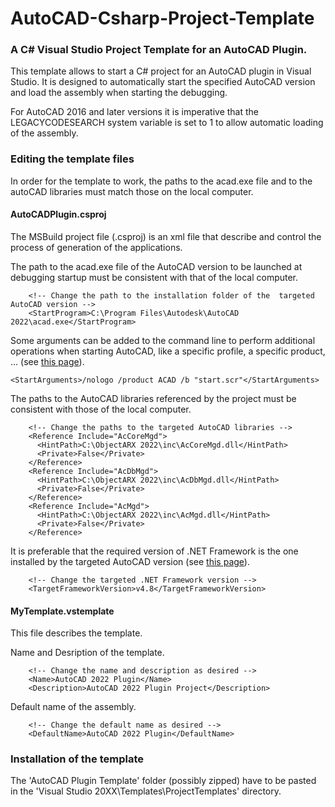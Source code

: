# AutoCAD-Csharp-Project-Template
### A C# Visual Studio Project Template for an AutoCAD Plugin.
This template allows to start a C# project for an AutoCAD plugin in Visual Studio. It is designed to automatically start the specified AutoCAD version and load the assembly when starting the debugging.

For AutoCAD 2016 and later versions it is imperative that the LEGACYCODESEARCH system variable is set to 1 to allow automatic loading of the assembly. 

### Editing the template files
In order for the template to work, the paths to the acad.exe file and to the autoCAD libraries must match those on the local computer.

#### AutoCADPlugin.csproj
The MSBuild project file (.csproj) is an xml file that describe and control the process of generation of the applications.

The path to the acad.exe file of the AutoCAD version to be launched at debugging startup must be consistent with that of the local computer.
```	
    <!-- Change the path to the installation folder of the  targeted AutoCAD version -->
    <StartProgram>C:\Program Files\Autodesk\AutoCAD 2022\acad.exe</StartProgram>
```
Some arguments can be added to the command line to perform additional operations when starting AutoCAD, like a specific profile, a specific product, ... (see [this page](https://knowledge.autodesk.com/support/autocad/learn-explore/caas/sfdcarticles/sfdcarticles/Startup-switches-for-AutoCAD.html)).
``` 
<StartArguments>/nologo /product ACAD /b "start.scr"</StartArguments>
```
The paths to the AutoCAD libraries referenced by the project must be consistent with those of the local computer.
```
    <!-- Change the paths to the targeted AutoCAD libraries -->
    <Reference Include="AcCoreMgd">
      <HintPath>C:\ObjectARX 2022\inc\AcCoreMgd.dll</HintPath>
      <Private>False</Private>
    </Reference>
    <Reference Include="AcDbMgd">
      <HintPath>C:\ObjectARX 2022\inc\AcDbMgd.dll</HintPath>
      <Private>False</Private>
    </Reference>
    <Reference Include="AcMgd">
      <HintPath>C:\ObjectARX 2022\inc\AcMgd.dll</HintPath>
      <Private>False</Private>
    </Reference>
```
It is preferable that the required version of .NET Framework is the one installed by the targeted AutoCAD version (see [this page](https://help.autodesk.com/view/OARX/2022/ENU/?guid=GUID-450FD531-B6F6-4BAE-9A8C-8230AAC48CB4)).
```
    <!-- Change the targeted .NET Framework version -->
    <TargetFrameworkVersion>v4.8</TargetFrameworkVersion>
```
#### MyTemplate.vstemplate
This file describes the template.

Name and Desription of the template.
```
    <!-- Change the name and description as desired -->
    <Name>AutoCAD 2022 Plugin</Name>
    <Description>AutoCAD 2022 Plugin Project</Description>
```
Default name of the assembly.
```
    <!-- Change the default name as desired -->
    <DefaultName>AutoCAD 2022 Plugin</DefaultName>
```
### Installation of the template
The 'AutoCAD Plugin Template' folder (possibly zipped) have to be pasted in the 'Visual Studio 20XX\Templates\ProjectTemplates' directory.
